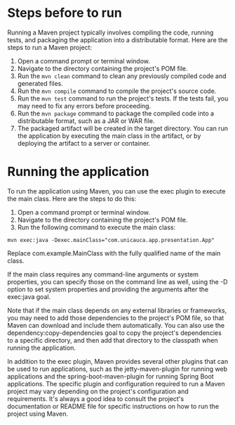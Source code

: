 # Steps before to run
Running a Maven project typically involves compiling the code, running tests, and packaging the application into a distributable format. Here are the steps to run a Maven project:

1. Open a command prompt or terminal window.
2. Navigate to the directory containing the project's POM file.
3. Run the `mvn clean` command to clean any previously compiled code and generated files.
4. Run the `mvn compile` command to compile the project's source code.
5. Run the `mvn test` command to run the project's tests. If the tests fail, you may need to fix any errors before proceeding.
6. Run the `mvn package` command to package the compiled code into a distributable format, such as a JAR or WAR file.
7. The packaged artifact will be created in the target directory. You can run the application by executing the main class in the artifact, or by deploying the artifact to a server or container.

# Running the application

To run the application using Maven, you can use the exec plugin to execute the main class. Here are the steps to do this:

1. Open a command prompt or terminal window.
2. Navigate to the directory containing the project's POM file.
3. Run the following command to execute the main class:

```
mvn exec:java -Dexec.mainClass="com.unicauca.app.presentation.App"
```

Replace com.example.MainClass with the fully qualified name of the main class.

If the main class requires any command-line arguments or system properties, you can specify those on the command line as well, using the -D option to set system properties and providing the arguments after the exec:java goal.

Note that if the main class depends on any external libraries or frameworks, you may need to add those dependencies to the project's POM file, so that Maven can download and include them automatically. You can also use the dependency:copy-dependencies goal to copy the project's dependencies to a specific directory, and then add that directory to the classpath when running the application.

In addition to the exec plugin, Maven provides several other plugins that can be used to run applications, such as the jetty-maven-plugin for running web applications and the spring-boot-maven-plugin for running Spring Boot applications. The specific plugin and configuration required to run a Maven project may vary depending on the project's configuration and requirements. It's always a good idea to consult the project's documentation or README file for specific instructions on how to run the project using Maven.